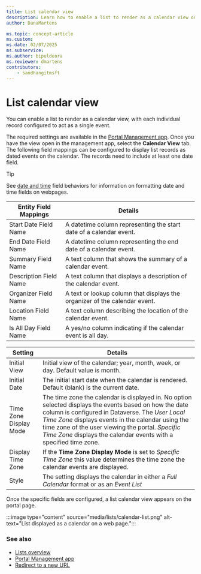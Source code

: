 ```yaml
---
title: List calendar view
description: Learn how to enable a list to render as a calendar view on a website.
author: DanaMartens

ms.topic: concept-article
ms.custom: 
ms.date: 02/07/2025
ms.subservice: 
ms.author: bipuldeora
ms.reviewer: dmartens
contributors:
    - sandhangitmsft
---
```


# List calendar view

You can enable a list to render as a calendar view, with each individual record configured to act as a single event.

The required settings are available in the [Portal Management app](portal-management-app.md). Once you have the view open in the management app, select the **Calendar View** tab. The following field mappings can be configured to display list records as dated events on the calendar. The records need to include at least one date field.

> [!Tip]
> See [date and time](behavior-format-date-time-field.md#date-and-time) field behaviors for information on formatting date and time fields on webpages.

| Entity Field Mappings | Details |
| - | - |
| Start Date Field Name | A datetime column representing the start date of a calendar event. |
| End Date Field Name | A datetime column representing the end date of a calendar event. |
| Summary Field Name | A text column that shows the summary of a calendar event. |
| Description Field Name | A text column that displays a description of the calendar event. |
| Organizer Field Name | A text or lookup column that displays the organizer of the calendar event. |
| Location Field Name | A text column describing the location of the calendar event.|
| Is All Day Field Name | A yes/no column indicating if the calendar event is all day. |

| Setting | Details |
| - | - |
| Initial View | Initial view of the calendar; year, month, week, or day. Default value is month. |
| Initial Date | The initial start date when the calendar is rendered. Default (blank) is the current date. |
| Time Zone Display Mode | The time zone the calendar is displayed in. No option selected displays the events based on how the date column is configured in Dataverse. The *User Local Time Zone* displays events in the calendar using the time zone of the user viewing the portal. *Specific Time Zone* displays the calendar events with a specified time zone. |
| Display Time Zone | If the **Time Zone Display Mode** is set to *Specific Time Zone* this value determines the time zone the calendar events are displayed. |
| Style | The setting displays the calendar in either a *Full Calendar* format or as an *Event List* |

Once the specific fields are configured, a list calendar view appears on the portal page.

:::image type="content" source="media/lists/calendar-list.png" alt-text="List displayed as a calendar on a web page.":::

### See also

- [Lists overview](lists.md)
- [Portal Management app](portal-management-app.md)  
- [Redirect to a new URL](add-redirect-url.md)
